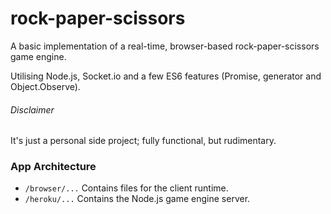 # rock-paper-scissors
A basic implementation of a real-time, browser-based rock-paper-scissors game engine.

Utilising Node.js, Socket.io and a few ES6 features (Promise, generator and Object.Observe).

###### Disclaimer
It's just a personal side project; fully functional, but rudimentary.

### App Architecture

* `/browser/...` Contains files for the client runtime.
* `/heroku/...` Contains the Node.js game engine server.
